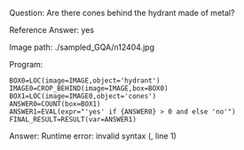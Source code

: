 Question: Are there cones behind the hydrant made of metal?

Reference Answer: yes

Image path: ./sampled_GQA/n12404.jpg

Program:

```
BOX0=LOC(image=IMAGE,object='hydrant')
IMAGE0=CROP_BEHIND(image=IMAGE,box=BOX0)
BOX1=LOC(image=IMAGE0,object='cones')
ANSWER0=COUNT(box=BOX1)
ANSWER1=EVAL(expr="'yes' if {ANSWER0} > 0 and else 'no'")
FINAL_RESULT=RESULT(var=ANSWER1)
```
Answer: Runtime error: invalid syntax (<string>, line 1)

